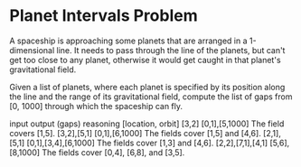 # Planet Intervals Problem

A spaceship is approaching some planets that are arranged in a 1-dimensional line. It needs to pass through the line of the planets, but can't get too close to any planet, otherwise it would get caught in that planet's gravitational field.

Given a list of planets, where each planet is specified by its position along the line and the range of its gravitational field, compute the list of gaps from [0, 1000] through which the spaceship can fly.

input                output (gaps)           reasoning
[location, orbit]
[3,2]                [0,1],[5,1000]          The field covers [1,5].
[3,2],[5,1]          [0,1],[6,1000]          The fields cover [1,5] and [4,6].
[2,1],[5,1]          [0,1],[3,4],[6,1000]    The fields cover [1,3] and [4,6].
[2,2],[7,1],[4,1]    [5,6],[8,1000]          The fields cover [0,4], [6,8], and [3,5].
